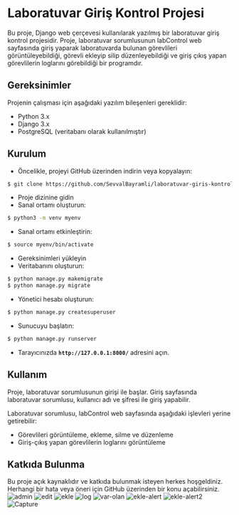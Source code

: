 # Laboratuvar Giriş Kontrol Projesi

Bu proje, Django web çerçevesi kullanılarak yazılmış bir laboratuvar giriş kontrol projesidir. Proje, laboratuvar sorumlusunun labControl web sayfasında giriş yaparak laboratuvarda bulunan görevlileri görüntüleyebildiği, görevli ekleyip silip düzenleyebildiği ve giriş çıkış yapan görevlilerin loglarını görebildiği bir programdır.

## **Gereksinimler**

Projenin çalışması için aşağıdaki yazılım bileşenleri gereklidir:

- Python 3.x
- Django 3.x
- PostgreSQL (veritabanı olarak kullanılmıştır)

## **Kurulum**

- Öncelikle, projeyi GitHub üzerinden indirin veya kopyalayın:

```bash
$ git clone https://github.com/SevvalBayramli/laboratuvar-giris-kontrol-projesi.git
```

- Proje dizinine gidin
- Sanal ortamı oluşturun:

```bash
$ python3 -m venv myenv
```

- Sanal ortamı etkinleştirin:

```bash
$ source myenv/bin/activate
```

- Gereksinimleri yükleyin
- Veritabanını oluşturun:

```bash
$ python manage.py makemigrate
$ python manage.py migrate
```

- Yönetici hesabı oluşturun:

```bash
$ python manage.py createsuperuser
```

- Sunucuyu başlatın:

```bash
$ python manage.py runserver
```

- Tarayıcınızda **`http://127.0.0.1:8000/`** adresini açın.

## **Kullanım**

Proje, laboratuvar sorumlusunun girişi ile başlar. Giriş sayfasında laboratuvar sorumlusu, kullanıcı adı ve şifresi ile giriş yapabilir.

Laboratuvar sorumlusu, labControl web sayfasında aşağıdaki işlevleri yerine getirebilir:

- Görevlileri görüntüleme, ekleme, silme ve düzenleme
- Giriş-çıkış yapan görevlilerin loglarını görüntüleme

## **Katkıda Bulunma**

Bu proje açık kaynaklıdır ve katkıda bulunmak isteyen herkes hoşgeldiniz. Herhangi bir hata veya öneri için GitHub üzerinden bir konu açabilirsiniz.
![admin](https://user-images.githubusercontent.com/72937239/223791433-d88058a1-1378-48fb-ad00-23a80fa1a29d.PNG) ![edit](https://user-images.githubusercontent.com/72937239/223791546-b1588284-0c64-49d5-8220-38831f8727a9.PNG)
![ekle](https://user-images.githubusercontent.com/72937239/223791552-4a5591a6-56c6-4ccd-b44e-a98097a747c5.PNG)
![log](https://user-images.githubusercontent.com/72937239/223791557-a28229dc-dab4-4338-b7bc-98c8d0de670a.PNG)
![var-olan](https://user-images.githubusercontent.com/72937239/223791559-d2dfd1a6-e346-4927-bd35-da6d2da9cb6b.PNG)
![ekle-alert](https://user-images.githubusercontent.com/72937239/223791625-f9831772-9c31-4055-9331-844045adce84.PNG)
![ekle-alert2](https://user-images.githubusercontent.com/72937239/223791629-6fbfe079-9c79-4289-aa0f-b3b93974a51c.PNG)
![Capture](https://user-images.githubusercontent.com/72937239/223791602-37fd1331-f2c5-4f7f-ade2-ad1d70dd794e.PNG)

